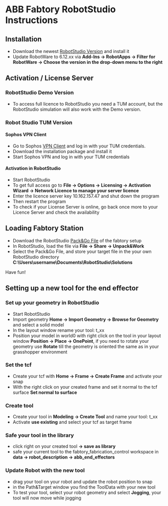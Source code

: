 # ABB Fabtory RobotStudio Instructions

## Installation

* Download the newest [RobotStudio Version](https://new.abb.com/products/robotics/de/robotstudio/downloads) and install it
* Update RobotWare to 6.12.xx via **Add-Ins -> RobotApps -> Filter for RobotWare -> Choose the version in the drop-down menu to the right**

## Activation / License Server 

### RobotStudio Demo Version
* To access full licence to RobotStudio you need a TUM account, but the RobotStudio simulation will also work with the Demo version.

### Robot Studio TUM Version

#### Sophos VPN Client

* Go to Sophos [VPN Client](https://firewall.ai.ar.tum.de/) and log in with your TUM credentials. 
* Download the installation package and install it
* Start Sophos VPN and log in with your TUM credentials

#### Activation in RobotStudio

* Start RobotStudio
* To get full access go to **File -> Options -> Licensing -> Activation Wizard -> Network Licence to manage your server licence**   
* Enter the licence server key 10.162.157.47 and shut down the program
* Then restart the program
* To check if your License Server is online, go back once more to your Licence Server and check the availability

## Loading Fabtory Station

* Download the RobotStudio [Pack&Go File](https://drive.google.com/drive/folders/1p_he4GqPH-pw7OSO1jV9Rtm2k0KBjeF4?usp=sharing) of the fabtory setup
* In RobotStudio, load the file via **File -> Share -> Unpack&Work**
* Select the Pack&Go File, and store your target file in the your own RobotStudio directory **C:\Users\username\Documents\RobotStudio\Solutions**

Have fun!

## Setting up a new tool for the end effector

### Set up your geometry in RobotStudio

* Start RobotStudio
* Import geometry **Home -> Import Geometry -> Browse for Geometry** and select a solid model
* In the layout window rename your tool: t_xx
* Position your model in world0 with right click on the tool in your layout window **Position -> Place -> OnePoint**, if you need to rotate your geometry use **Rotate** till the geometry is oriented the same as in your grasshopper environment

### Set the tcf

* Create your tcf with **Home -> Frame -> Create Frame** and activate your snap
* With the right click on your created frame and set it normal to the tcf surface **Set normal to surface**

### Create tool

* Create your tool in **Modeling -> Create Tool** and name your tool: t_xx
* Activate **use existing** and select your tcf as target frame

### Safe your tool in the library

* click right on your created tool **-> save as library** 
* safe your current tool to the fabtory_fabrication_control workspace in **data -> robot_description -> abb_end_effectors**

### Update Robot with the new tool

* drag your tool on your robot and update the robot position to snap
* in the Path&Target window you find the ToolData with your new tool
* To test your tool, select your robot geometry and select **Jogging**, your tool will now move while jogging
